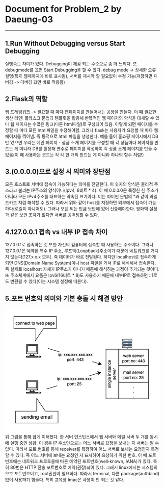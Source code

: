 # Document for Problem_2 by Daeung-03
---


## 1.Run Without Debugging versus Start Debugging
실행속도 차이가 있다. Debugging이 체감 되는 수준으로 좀 더 느리다. 또 debugmode를 끄면 Start Debugging을 할 수 없다.
debug mode -> 상세한 오류 설명(특히 웹페이지에 바로 표시됨), 서버를 재시작 할 필요없이 수정 가능(저장하면 디버깅 -> 디버깅 끄면 바로 적용됨)

## 2.Flask의 역할
웹 프레임워크 -> 필요할 때 마다 웹페이지를 만들어내는 공장을 만들자. 이 때 필요한 생산 라인! 플라스크 문법과 템플릿을 활용해 반복적인 웹 페이지의 양식을 대체할 수 있다
웹 페이지는 수많은 링크(다른 html파일)로 구성되어 있음. 이렇게 되면 페이지를 수정할 때 마다 모든 html파일을 수정해야함. 그러나 flask는 사용자가 요청할 때 마다 웹 페이지를 찍어냄.
즉 동적으로 html 파일을 생성한다. 예를 들어 홈쇼핑 페이지에서 DB만 있으면 우리는 메인 페이지 - 상품 소개 페이지를 구성할 때 각 상품마다 페이지를 만드는 게 아니라 DB를 활용해 변수로 페이지를 작성하여
각 상품 소개 페이지를 만들 수 있음(이 때 사용하는 코드는 각 각 한 개씩 만드는 게 아니라 하나의 함수 처럼!)

## 3.(0.0.0.0)으로 설정 시 의미와 장단점
모든 호스트로 서버에 접속이 가능하다는 의미를 전달한다. 이 숫자의 양식은 물리적 주소라고 불리는 IP주소의 양식이다(Ipv4, 8비트 * 4). 이 때 0.0.0.0은 특정한 한 주소가 아니라 모든 IPv4주소를 대표하는 약속된 표기이다.
이는 파이썬 문법의 *과 같이 와일드카드 처럼 해석할 수 있다. 따라서 위와 같이 host를 지정하면 외부에서 접속이 가능하다(로컬이 아니어도). 그러나 오픈 되는 만큼 보안에 있어 신중해야한다. 방화벽 설정과 같은
보안 조치가 없다면 서버를 공격당할 수 있다. 

## 4.127.0.0.1 접속 vs 내부 IP 접속 차이
127.0.0.1로 접속하는 것 또한 자신의 컴퓨터에 접속할 때 사용하는 주소이다. 그러나 127.0.0.1은 예약된 특수 IP 주소, 루프백(Loopback)주소이기 때문에 네트워크를 거치지 않는다(127.x.x.x 모두). 즉 데이터가 바로 전달된다.
하지만 localhost로 접속하게 되면 DNS(Domain Name System)이나 host 파일을 거쳐 IP로 해석해서 접속한다. 즉 실제로 localhost 자체가 IP주소가 아니기 때문에 해석하는 과정이 추가되는 것이다. 또
주소체계에서 요즘은 Ipv6(16비트 * 8)도 사용하기 때문에 내부IP로 접속하면 ::1로도 변환될 수 있다(이는 시스템 설정에 따른다). 

## 5.포트 번호의 의미와 기본 충돌 시 해결 방안
![image](./img/image.png)  
위 그림을 통해 쉽게 이해했다. 한 서버 인스턴스에서 웹 서버와 메일 서버 두 개를 동시에 실행 중인 상황. 이 경우 IP 주소만으로는 어느 서버로 요청을 보내는 지 서버는 알 수 없다. 따라서 포트 번호를 통해 receiver를
특정하여 어느 서버로 보내는 요청인지 특정할 수 있다. 즉 어느 서버에 보내는 요청인 지 표시하여 요청하기 위한 번호. 이 때 포트 번호에는 네트워크 프로토콜에 따른 예약된 포트번호(well-known, IANA)가 있다. 특히 80번은
HTTP 전송 포트번호로 예약(권장)되어 있다. 그래서 linux에서는 시스템의 보호 포트번호이고, root권한이 필요하다. 따라서 terminal, 다른 package(authbind)없이 사용하기 힘들다. 특히 교육장 Imac은 사용이 안 되는 것 같다.
